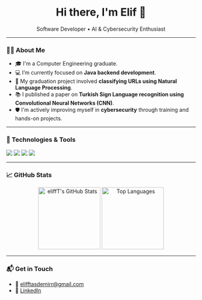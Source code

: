 

<!--
**eliffT/eliffT** is a ✨ _special_ ✨ repository because its `README.md` (this file) appears on your GitHub profile.

Here are some ideas to get you started:

- 🔭 I’m currently working on ...
-  ...
- 👯 I’m looking to collaborate on ...
- 🤔 I’m looking for help with ...
- 💬 Ask me about ...
 ...📫 How to reach me: 
- 😄 Pronouns: ...
- ⚡ Fun fact: ...
-->

<h1 align="center">Hi there, I'm Elif 👋</h1>

<p align="center">
  Software Developer • AI & Cybersecurity Enthusiast
</p>

---

### 👩‍💻 About Me

- 🎓 I'm a Computer Engineering graduate.
- 💻 I’m currently focused on **Java backend development**.
- 🤖 My graduation project involved **classifying URLs using Natural Language Processing**.
- 📚 I published a paper on **Turkish Sign Language recognition using Convolutional Neural Networks (CNN)**.
- 🛡️ I'm actively improving myself in **cybersecurity** through training and hands-on projects.

---

### 🚀 Technologies & Tools

<p>
  <img src="https://img.shields.io/badge/Java-%23ED8B00.svg?&style=for-the-badge&logo=java&logoColor=white"/>
 <!-- <img src="https://img.shields.io/badge/Spring_Boot-%236DB33F.svg?&style=for-the-badge&logo=spring-boot&logoColor=white"/> -->
 
  <img src="https://img.shields.io/badge/PostgreSQL-%23336791.svg?&style=for-the-badge&logo=postgresql&logoColor=white"/>
  <img src="https://img.shields.io/badge/Python-%2314354C.svg?&style=for-the-badge&logo=python&logoColor=white"/>
  <img src="https://img.shields.io/badge/Git-%23F05032.svg?&style=for-the-badge&logo=git&logoColor=white"/>
</p>

---

### 📈 GitHub Stats

<p align="center">
  <img src="https://github-readme-stats.vercel.app/api?username=eliffT&show_icons=true&theme=radical" alt="eliffT's GitHub Stats" height="165">
  <img src="https://github-readme-stats.vercel.app/api/top-langs/?username=eliffT&layout=compact&theme=radical" alt="Top Languages" height="165">
</p>

---

### 📬 Get in Touch

- 📧 elifftasdemirr@gmail.com  
- 💼 [LinkedIn](https://www.linkedin.com/in/eliftasdemirr/)  
<!-- - 📝 [Portfolio or CV](https://example.com) -->


